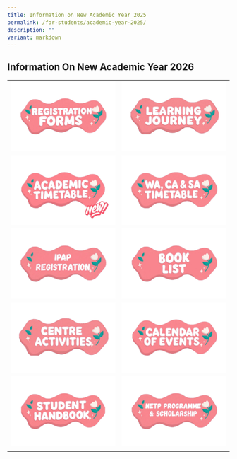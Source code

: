 ```yaml
---
title: Information on New Academic Year 2025
permalink: /for-students/academic-year-2025/
description: ""
variant: markdown
---
```

## Information On New Academic Year 2026 

|   |   |
|---|---|
| <a href="/for-students/forms/"><img src="/images/RF012026.png"> </a> | <a href="/for-Students/UPTLC-Lea/images/LJ012026.png"><img src="/images/LJ012026.png"> </a>  |
| <a href="/files/UPTLC_Academic_TimeTable_2026.pdf"><img src="/images/AT022026.png"> </a>  | <a href="/files/2025_WA_Exam_Timetable.pdf"><img src="/images/WACASA012026.png"> </a>  |
| <a href="https://staging.d2uldb6hpe0xwq.amplifyapp.com/for-students/IPAP/"><img src="/images/IPAPR012026.png"> </a> |[](/files/Book_list_2025.pdf) <img src="/images/BL012026.png">   |
| <a href="/files/Centre_Activities_2024.pdf"><img src="/images/CA012026.png"> </a> | [](/files/COE_2025_FINAL_31122024.pdf) <img src="/images/COE012026.png">   |
| <a href="https://www.uptlc.moe.edu.sg/publication/student-handbook/permalink/"><img src="/images/SH012026.png"> </a>   | <a href="https://www.uptlc.moe.edu.sg/for-students/NETP-Programme-and-Scholarship/"><img src="/images/NETPPAS012026.png"> </a>  |
|   |   |